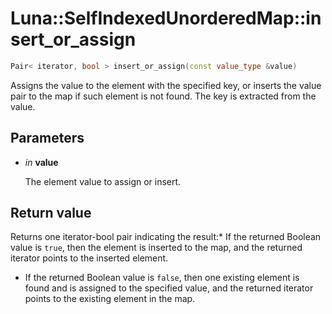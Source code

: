 # Luna::SelfIndexedUnorderedMap::insert_or_assign

```c++
Pair< iterator, bool > insert_or_assign(const value_type &value)
```

Assigns the value to the element with the specified key, or inserts the value pair to the map if such element is not found. The key is extracted from the value. 



## Parameters
* *in* **value**

    The element value to assign or insert. 

## Return value
Returns one iterator-bool pair indicating the result:* If the returned Boolean value is `true`, then the element is inserted to the map, and the returned iterator points to the inserted element.

* If the returned Boolean value is `false`, then one existing element is found and is assigned to the specified value, and the returned iterator points to the existing element in the map. 

